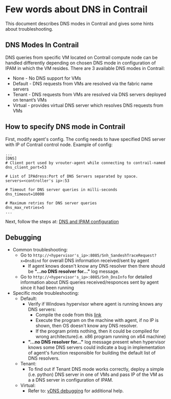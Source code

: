 # Few words about DNS in Contrail

This document describes DNS modes in Contrail and gives some hints about troubleshooting.

## DNS Modes In Contrail
DNS queries from specific VM located on Contrail compute node can be handled differently depending on chosen DNS mode in configuration of IPAM in which the VM resides. There are 3 available DNS modes in Contrail:
  * None - No DNS support for VMs
  * Default - DNS requests from VMs are resolved via the fabric name servers
  * Tenant - DNS requests from VMs are resolved via DNS servers deployed on tenant’s VMs
  * Virtual - provides virtual DNS server which resolves DNS requests from VMs

## How to specify DNS mode in Contrail

First, modify agent's config. The config needs to have specified DNS server with IP of Contrail control node. Example of config:

    ...
    [DNS]
    # Client port used by vrouter-agent while connecting to contrail-named
    dns_client_port=53

    # List of IPAdress:Port of DNS Servers separated by space.
    servers=<controller's ip>:53

    # Timeout for DNS server queries in milli-seconds
    dns_timeout=10000

    # Maximum retries for DNS server queries
    dns_max_retries=5
    ...

Next, follow the steps at: [DNS and IPAM configuration](https://github.com/Juniper/contrail-controller/wiki/DNS-and-IPAM#configuration)

## Debugging

* Common troubleshooting:
    * Go to `http://<hypervisor's_ip>:8085/Snh_SandeshTraceRequest?x=DnsBind` for overall DNS information received/sent by agent
      * If agent knows doesn't know any DNS resolver then there should be **"...no DNS resolver for..."** log message.
    * Go to `http://<hypervisor's_ip>:8085/Snh_DnsInfo` for detailed information about DNS queries received/responces sent by agent since it had been running
* Specific mode troubleshooting:
    * Default:
        * Verify if Windows hypervisor where agent is running knows any DNS servers:
          * Compile the code from this [link](https://docs.microsoft.com/en-us/windows/desktop/api/iphlpapi/nf-iphlpapi-getnetworkparams)
          * Execute the program on the machine with agent, if no IP is shown, then OS doesn't know any DNS resolver.
          * If the program prints nothing, then it could be compiled for wrong architecture(i.e. x86 program running on x64 machine)
        * **"...no DNS resolver for..."** log message present when hypervisor knows some DNS servers could indicate a bug in implementation of agent's function responsible for building the default list of DNS resolvers.
    * Tenant:
        * To find out if Tenant DNS mode works correctly, deploy a simple (i.e. python) DNS server in one of VMs and pass IP of the VM as a a DNS server in configuration of IPAM.
    * Virtual:
        * Refer to: [vDNS debugging](https://github.com/Juniper/contrail-controller/wiki/vDNS-Debugging) for additional help.